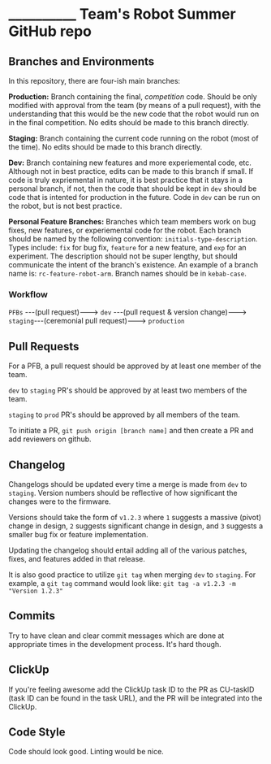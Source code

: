 # __________ Team's Robot Summer GitHub repo

## Branches and Environments

In this repository, there are four-ish main branches:

**Production:** Branch containing the final, _competition_ code. Should be only modified with approval from the team (by means of a pull request), with the understanding that this would be the new code that the robot would run on in the final competition. No edits should be made to this branch directly.

**Staging:** Branch containing the current code running on the robot (most of the time). No edits should be made to this branch directly.

**Dev:** Branch containing new features and more experiemental code, etc. Although not in best practice, edits can be made to this branch if small. If code is truly expriemental in nature, it is best practice that it stays in a personal branch, if not, then the code that should be kept in `dev` should be code that is intented for production in the future. Code in `dev` can be run on the robot, but is not best practice.

**Personal Feature Branches:** Branches which team members work on bug fixes, new features, or experiemental code for the robot. Each branch should be named by the following convention: `initials-type-description`. Types include: `fix` for bug fix, `feature` for a new feature, and `exp` for an experiment. The description should not be super lengthy, but should communicate the intent of the branch's existence. An example of a branch name is: `rc-feature-robot-arm`. Branch names should be in `kebab-case`.

### Workflow

`PFBs` ---(pull request)---> `dev` ---(pull request & version change)---> `staging`---(ceremonial pull request)---> `production`

## Pull Requests

For a PFB, a pull request should be approved by at least one member of the team.

`dev` to `staging` PR's should be approved by at least two members of the team.

`staging` to `prod` PR's should be approved by all members of the team.

To initiate a PR, `git push origin [branch name]` and then create a PR and add reviewers on github.

## Changelog

Changelogs should be updated every time a merge is made from `dev` to `staging`. Version numbers should be reflective of how significant the changes were to the firmware.

Versions should take the form of `v1.2.3` where `1` suggests a massive (pivot) change in design, `2` suggests significant change in design, and `3` suggests a smaller bug fix or feature implementation.

Updating the changelog should entail adding all of the various patches, fixes, and features added in that release.

It is also good practice to utilize `git tag` when merging `dev` to `staging`. For example, a `git tag` command would look like: `git tag -a v1.2.3 -m "Version 1.2.3"`

## Commits

Try to have clean and clear commit messages which are done at appropriate times in the development process. It's hard though.

## ClickUp

If you're feeling awesome add the ClickUp task ID to the PR as CU-taskID (task ID can be found in the task URL), and the PR will be integrated into the ClickUp.

## Code Style

Code should look good. Linting would be nice.
